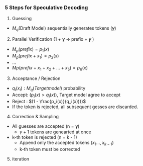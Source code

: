 ### 5 Steps for Speculative Decoding
1. Guessing
  * $M_q$(Draft Model) sequentially generates tokens (𝜸)
2. Parallel Verification (1 + 𝜸 → prefix + 𝜸 )
  * $M_p(prefix) = p_1(x)$
  * $M_p(prefix + x_1) = p_2(x)$
  * …
  * $Mp(prefix + x_1 + x_2 + … + x_5) = p_6(x)$
3. Acceptance / Rejection
  * $q_i(x_i): M_q(Target model)$ probability
  * Accept: $(p_i(x) > q_i(x))$, Target model agree to accept
  * Reject : $(1 - \frac{p_i(x)}{q_i(x))})$
  * If the token is rejected, all subsequent gesses are discarded. 
4. Correction & Sampling
  * All guesses are accepted (n = 𝜸)
    * $\gamma + 1$ tokens are genearted at once
  * k-th token is rejected (n = k - 1)
    * Append only the accepted tokens $(x_1 ... , x_{k-1})$
    * k-th token must be corrected 
5. iteration 
